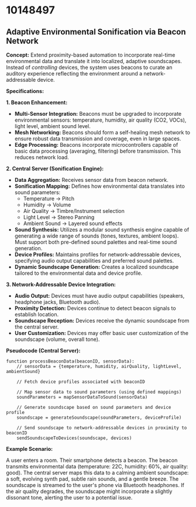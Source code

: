 # 10148497

## Adaptive Environmental Sonification via Beacon Network

**Concept:** Extend proximity-based automation to incorporate real-time environmental data and translate it into localized, adaptive soundscapes. Instead of *controlling* devices, the system uses beacons to curate an auditory experience reflecting the environment around a network-addressable device.

**Specifications:**

**1. Beacon Enhancement:**

*   **Multi-Sensor Integration:** Beacons must be upgraded to incorporate environmental sensors: temperature, humidity, air quality (CO2, VOCs), light level, ambient sound level.
*   **Mesh Networking:** Beacons should form a self-healing mesh network to ensure robust data transmission and coverage, even in large spaces.
*   **Edge Processing:**  Beacons incorporate microcontrollers capable of basic data processing (averaging, filtering) before transmission. This reduces network load.

**2. Central Server (Sonification Engine):**

*   **Data Aggregation:** Receives sensor data from beacon network.
*   **Sonification Mapping:**  Defines how environmental data translates into sound parameters:
    *   Temperature -> Pitch
    *   Humidity -> Volume
    *   Air Quality -> Timbre/Instrument selection
    *   Light Level -> Stereo Panning
    *   Ambient Sound -> Layered sound effects
*   **Sound Synthesis:**  Utilizes a modular sound synthesis engine capable of generating a wide range of sounds (tones, textures, ambient loops).  Must support both pre-defined sound palettes and real-time sound generation.
*   **Device Profiles:** Maintains profiles for network-addressable devices, specifying audio output capabilities and preferred sound palettes.
*   **Dynamic Soundscape Generation:**  Creates a localized soundscape tailored to the environmental data and device profile.

**3. Network-Addressable Device Integration:**

*   **Audio Output:** Devices must have audio output capabilities (speakers, headphone jacks, Bluetooth audio).
*   **Proximity Detection:** Devices continue to detect beacon signals to establish location.
*   **Soundscape Reception:** Devices receive the dynamic soundscape from the central server.
*   **User Customization:** Devices may offer basic user customization of the soundscape (volume, overall tone).

**Pseudocode (Central Server):**

```
function processBeaconData(beaconID, sensorData):
    // sensorData = {temperature, humidity, airQuality, lightLevel, ambientSound}

    // Fetch device profiles associated with beaconID

    // Map sensor data to sound parameters (using defined mappings)
    soundParameters = mapSensorDataToSound(sensorData)

    // Generate soundscape based on sound parameters and device profile
    soundscape = generateSoundscape(soundParameters, deviceProfile)

    // Send soundscape to network-addressable devices in proximity to beaconID
    sendSoundscapeToDevices(soundscape, devices)
```

**Example Scenario:**

A user enters a room. Their smartphone detects a beacon. The beacon transmits environmental data (temperature: 22C, humidity: 60%, air quality: good). The central server maps this data to a calming ambient soundscape: a soft, evolving synth pad, subtle rain sounds, and a gentle breeze. The soundscape is streamed to the user's phone via Bluetooth headphones.  If the air quality degrades, the soundscape might incorporate a slightly dissonant tone, alerting the user to a potential issue.
